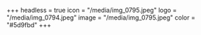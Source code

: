 +++
headless = true
icon = "/media/img_0795.jpeg"
logo = "/media/img_0794.jpeg"
image = "/media/img_0795.jpeg"
color = "#5d9fbd"
+++
